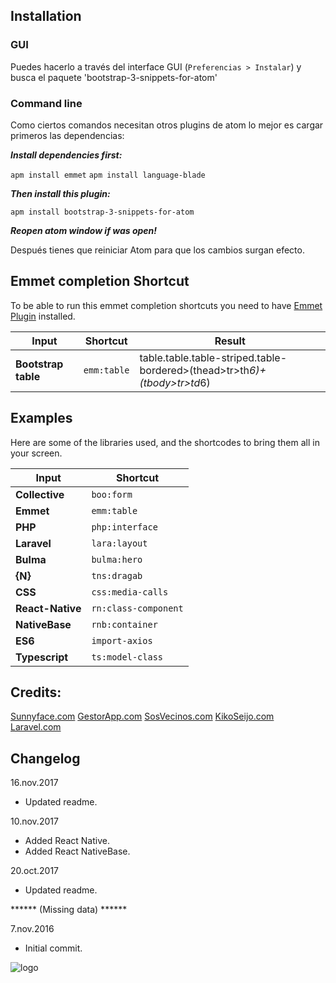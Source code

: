 

## Installation
### GUI

Puedes hacerlo a través del interface GUI (`Preferencias > Instalar`) y busca el paquete 'bootstrap-3-snippets-for-atom'

### Command line

Como ciertos comandos necesitan otros plugins de atom lo mejor es cargar primeros las dependencias:

***Install dependencies first:***

  `apm install emmet`
  `apm install language-blade`

***Then install this plugin:***

  `apm install bootstrap-3-snippets-for-atom`

***Reopen atom window if was open!***

Después tienes que reiniciar Atom para que los cambios surgan efecto.

## Emmet completion Shortcut

To be able to run this emmet completion shortcuts you need to have [Emmet Plugin](https://github.com/emmetio/emmet-atom) installed.

Input | Shortcut | Result
------|----------|-----------
**Bootstrap table** | `emm:table` | table.table.table-striped.table-bordered>(thead>tr>th*6)+(tbody>tr>td*6)

## Examples

Here are some of the libraries used, and the shortcodes to bring them all in your screen.


| Input                | Shortcut
|----------------------|------------------------------------
| **Collective**       | `boo:form`
| **Emmet**            | `emm:table`
| **PHP**              | `php:interface`
| **Laravel**          | `lara:layout`
| **Bulma**            | `bulma:hero`
| **{N}**              | `tns:dragab`
| **CSS**              | `css:media-calls`
| **React-Native**     | `rn:class-component`
| **NativeBase**       | `rnb:container`
| **ES6**              | `import-axios`
| **Typescript**       | `ts:model-class`



## Credits:

[Sunnyface.com](https://sunnyface.com "Programador ios málaga Marbella")
[GestorApp.com](https://gestorapp.com "Gestor de aplicaciones moviles en málaga, mijas, marbella")
[SosVecinos.com](https://sosvecinos.com "Plataforma móvil para la gestion de comunidades")
[KikoSeijo.com](https://kikoseijo.com "Programador freelance movil y Laravel")
[Laravel.com](https://laravel.com "PHP Artisan, gives us fast development framework")

## Changelog

16.nov.2017
- Updated readme.

10.nov.2017
- Added React Native.
- Added React NativeBase.

20.oct.2017
- Updated readme.

****** (Missing data) ******

7.nov.2016
- Initial commit.





![logo]


[logo]: https://sunnyface.com/images/logo.png "Desarrollo nativo para móviles y API REST"
